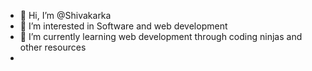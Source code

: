 - 👋 Hi, I’m @Shivakarka
- 👀 I’m interested in Software and web development
- 🌱 I’m currently learning web development through coding ninjas and other resources
- 



